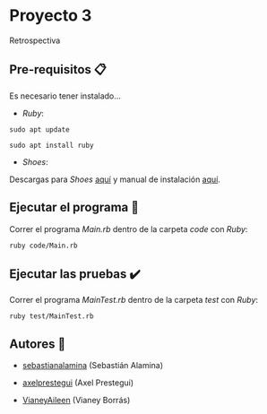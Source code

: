 # Proyecto 3

Retrospectiva

## Pre-requisitos :clipboard:

Es necesario tener instalado...

- *Ruby*:

```sudo apt update```

```sudo apt install ruby```

- *Shoes*:

Descargas para *Shoes* [aquí](http://shoesrb.com/downloads/) y manual de instalación [aquí](http://shoesrb.com/manual/Installing.html).

## Ejecutar el programa :file_folder:

Correr el programa *Main.rb* dentro de la carpeta *code* con *Ruby*:

```ruby code/Main.rb```

## Ejecutar las pruebas :heavy_check_mark:

Correr el programa *MainTest.rb* dentro de la carpeta *test* con *Ruby*:

```ruby test/MainTest.rb```

## Autores :busts_in_silhouette:

-  [sebastianalamina]( https://github.com/sebastianalamina) (Sebastián Alamina)

-  [axelprestegui]( https://github.com/axelprestegui) (Axel Prestegui)

-  [VianeyAileen]( https://github.com/VianeyAileen ) (Vianey Borrás)
